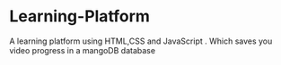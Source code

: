 # Learning-Platform
A learning platform using HTML,CSS and JavaScript . Which saves you video progress in a mangoDB database 
